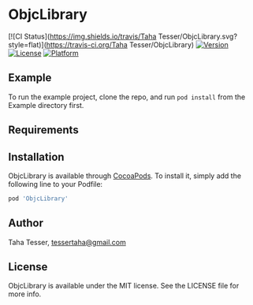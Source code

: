 # ObjcLibrary

[![CI Status](https://img.shields.io/travis/Taha Tesser/ObjcLibrary.svg?style=flat)](https://travis-ci.org/Taha Tesser/ObjcLibrary)
[![Version](https://img.shields.io/cocoapods/v/ObjcLibrary.svg?style=flat)](https://cocoapods.org/pods/ObjcLibrary)
[![License](https://img.shields.io/cocoapods/l/ObjcLibrary.svg?style=flat)](https://cocoapods.org/pods/ObjcLibrary)
[![Platform](https://img.shields.io/cocoapods/p/ObjcLibrary.svg?style=flat)](https://cocoapods.org/pods/ObjcLibrary)

## Example

To run the example project, clone the repo, and run `pod install` from the Example directory first.

## Requirements

## Installation

ObjcLibrary is available through [CocoaPods](https://cocoapods.org). To install
it, simply add the following line to your Podfile:

```ruby
pod 'ObjcLibrary'
```

## Author

Taha Tesser, tessertaha@gmail.com

## License

ObjcLibrary is available under the MIT license. See the LICENSE file for more info.
